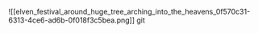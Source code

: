 ![[elven_festival_around_huge_tree_arching_into_the_heavens_0f570c31-6313-4ce6-ad6b-0f018f3c5bea.png]]
git 


